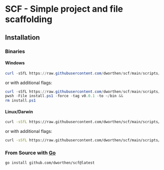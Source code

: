 # SCF - Simple project and file scaffolding

## Installation

### Binaries

#### Windows

```powershell
curl -sSfL https://raw.githubusercontent.com/dworthen/scf/main/scripts/install.ps1 | pwsh -Command -
```

or with additional flags:

```powershell
curl -sSfL https://raw.githubusercontent.com/dworthen/scf/main/scripts/install.ps1 -o install.ps1 &&
pwsh -File install.ps1 -force -tag v0.0.1 -to ~/bin &&
rm install.ps1
```

#### Linux/Darwin

```bash
curl -sSfL https://raw.githubusercontent.com/dworthen/scf/main/scripts/install.sh | bash
```

or with additional flags:

```bash
curl -sSfL https://raw.githubusercontent.com/dworthen/scf/main/scripts/install.sh | bash -s -- --force --tag v0.0.1 --to ~/bin
```

### From Source with [Go](https://go.dev/)

```bash
go install github.com/dworthen/scf@latest
```
